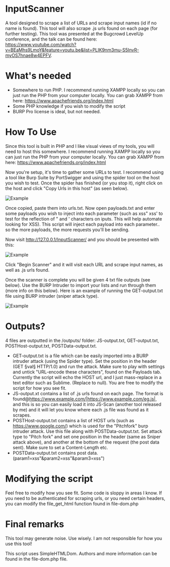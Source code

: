# InputScanner
A tool designed to scrape a list of URLs and scrape input names (id if no name is found). This tool will also scrape .js urls found on each page (for further testing). This tool was presented at the Bugcrowd LevelUp conference, and the talk can be found here: https://www.youtube.com/watch?v=BEaMhs9LmoY&feature=youtu.be&list=PLIK9nm3mu-S5InvR-myOS7hnae8w4EPFV.

# What's needed
- Somewhere to run PHP. I recommend running XAMPP locally so you can just run the PHP from your computer locally. You can grab XAMPP from here: https://www.apachefriends.org/index.html
- Some PHP knowledge if you wish to modify the script
- BURP Pro license is ideal, but not needed.

# How To Use
Since this tool is built in PHP and I like visual views of my tools, you will need to host this somewhere. I recommend running XAMPP locally so you can just run the PHP from your computer locally. You can grab XAMPP from here: https://www.apachefriends.org/index.html

Now you're setup, it's time to gather some URLs to test. I recommend using a tool like Burp Suite by PortSwigger and using the spider tool on the host you wish to test. Once the spider has finished (or you stop it), right click on the host and click "Copy Urls in this host" (as seen below). 

![Example](https://i.imgur.com/iStPcLw.png "Copy urls")

Once copied, paste them into urls.txt. Now open payloads.txt and enter some payloads you wish to inject into each parameter (such as xss" xss' to test for the reflection of " and ' characters on iputs. This will help automate looking for XSS). This script will inject each payload into each parameter.. so the more payloads, the more requests you'll be sending. 

Now visit http://127.0.0.1/InputScanner/ and you should be presented with this:

![Example](https://i.imgur.com/yAvFy18.png "Copy urls")

Click "Begin Scanner" and it will visit each URL and scrape input names, as well as .js urls found.

Once the scanner is complete you will be given 4 txt file outputs (see below). Use the BURP Intruder to import your lists and run through them (more info on this below). Here is an example of running the GET-output.txt file using BURP intruder (sniper attack type). 

![Example](https://i.imgur.com/rOiLZrU.png "Copy urls")


# Outputs?

4 files are outputted in the /outputs/ folder: JS-output.txt, GET-output.txt, POSTHost-output.txt, POSTData-output.txt.

- GET-output.txt is a file which can be easily imported into a BURP intruder attack (using the Spider type). Set the position in the header (GET §val§ HTTP/1.0) and run the attack. Make sure to play with settings and untick "URL-encode these characters", found on the Payloads tab. Currently the script will echo the HOST url, and I just mass-replace in a text editor such as Sublime. (Replace to null). You are free to modify the script for how you see fit.
- JS-output.xt contains a list of .js urls found on each page. The format is found@https://www.example.com/|https://www.example.com/eg.js|, and this is so you can easily load it into JS-Scan (another tool released by me) and it will let you know where each .js file was found as it scrapes. 
- POSTHost-output.txt contains a list of HOST urls (such as https://www.google.com/) which is used for the "Pitchfork" burp intruder attack. Use this file along with POSTData-output.txt. Set attack type to "Pitch fork" and set one position in the header (same as Sniper attack above), and another at the bottom of the request (the post data sent). Make sure to set a Content-Length etc.
- POSTData-output.txt contains post data. (param1=xss"&param2=xss"&param3=xss")

# Modifying the script
Feel free to modify how you see fit. Some code is sloppy in areas I know. If you need to be authenticated for scraping urls, or you need certain headers, you can modify the file_get_html function found in file-dom.php

# Final remarks
This tool may generate noise. Use wisely. I am not responsible for how you use this tool!

This script uses SimpleHTMLDom. Authors and more information can be found in the file-dom.php file.
